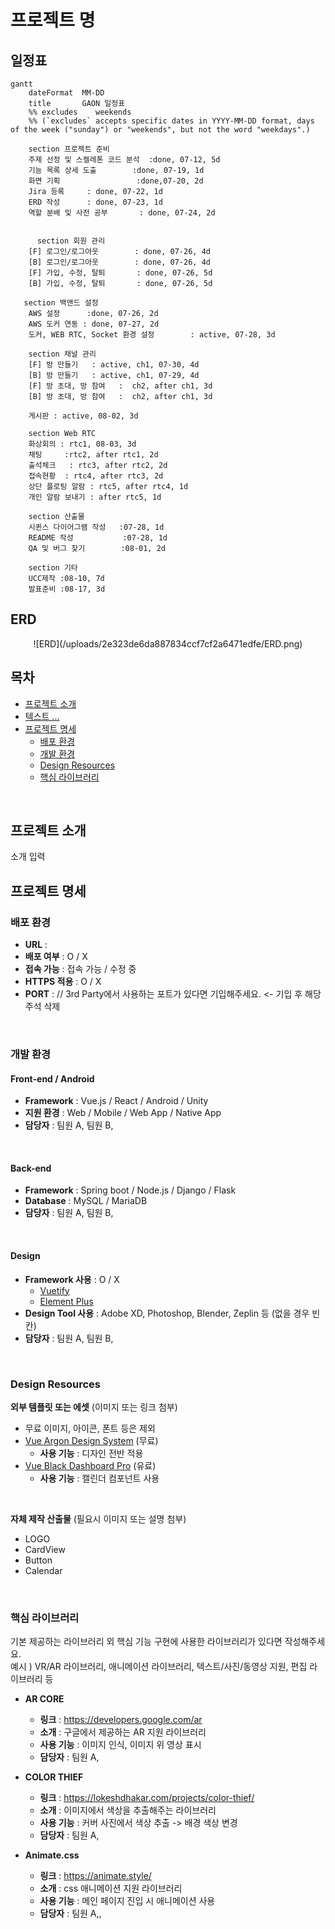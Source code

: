# 프로젝트 명

## 일정표

```mermaid
gantt
    dateFormat  MM-DD
    title       GAON 일정표
    %% excludes    weekends
    %% (`excludes` accepts specific dates in YYYY-MM-DD format, days of the week ("sunday") or "weekends", but not the word "weekdays".)

    section 프로젝트 준비
    주제 선정 및 스켈레톤 코드 분석	:done, 07-12, 5d
    기능 목록 상세 도출		   :done, 07-19, 1d
    화면 기획				  :done,07-20, 2d
   	Jira 등록		: done, 07-22, 1d
    ERD 작성		: done, 07-23, 1d
    역할 분배 및 사전 공부		: done, 07-24, 2d
   
    
	  section 회원 관리
    [F] 로그인/로그아웃		: done, 07-26, 4d
    [B] 로그인/로그아웃		: done, 07-26, 4d
    [F] 가입, 수정, 탈퇴		 : done, 07-26, 5d
    [B] 가입, 수정, 탈퇴		 : done, 07-26, 5d
     
   section 백앤드 설정
    AWS 설정		:done, 07-26, 2d
    AWS 도커 연동 : done, 07-27, 2d
    도커, WEB RTC, Socket 환경 설정		 : active, 07-28, 3d

    section 채널 관리
    [F] 방 만들기 	: active, ch1, 07-30, 4d
    [B] 방 만들기 	: active, ch1, 07-29, 4d
    [F] 방 초대, 방 참여   :  ch2, after ch1, 3d
    [B] 방 초대, 방 참여   :  ch2, after ch1, 3d
   
    게시판 : active, 08-02, 3d
    
    section Web RTC
    화상회의 : rtc1, 08-03, 3d
    채팅     :rtc2, after rtc1, 2d
    출석체크   : rtc3, after rtc2, 2d
    접속현황  : rtc4, after rtc3, 2d
    상단 플로팅 알람 : rtc5, after rtc4, 1d
    개인 알람 보내기 : after rtc5, 1d
    
    section 산출물
    시퀸스 다이어그램 작성   :07-28, 1d
    README 작성  			:07-28, 1d
    QA 및 버그 찾기  	  :08-01, 2d
    
    section 기타
    UCC제작 :08-10, 7d
    발표준비 :08-17, 3d
```

## ERD 
<div align="center"> 
![ERD](/uploads/2e323de6da887834ccf7cf2a6471edfe/ERD.png)
</div>

## 목차

- [프로젝트 소개](#프로젝트-소개)   
- [텍스트 ... ](#프로젝트-소개)   
- [프로젝트 명세](#프로젝트-명세)
  - [배포 환경](#배포-환경)
  - [개발 환경](#개발-환경)
  - [Design Resources](#design-resources)
  - [핵심 라이브러리](#핵심-라이브러리)
<br>

## 프로젝트 소개
소개 입력
<br>

## 프로젝트 명세
### 배포 환경
- __URL__ : 
- __배포 여부__ : O / X
- __접속 가능__ : 접속 가능 / 수정 중
- __HTTPS 적용__ : O / X
- __PORT__ : // 3rd Party에서 사용하는 포트가 있다면 기입해주세요. <- 기입 후 해당 주석 삭제
<br>

### 개발 환경
#### Front-end / Android
- __Framework__ : Vue.js / React / Android / Unity
- __지원 환경__ : Web / Mobile / Web App / Native App
- __담당자__ : 팀원 A, 팀원 B,
<br>

#### Back-end
- __Framework__ : Spring boot / Node.js / Django / Flask
- __Database__ : MySQL / MariaDB
- __담당자__ : 팀원 A, 팀원 B,
<br>

#### Design
- __Framework 사용__ : O / X
  - [Vuetify](https://vuetifyjs.com/)
  - [Element Plus](https://element-plus.org/)
- __Design Tool 사용__ : Adobe XD, Photoshop, Blender, Zeplin 등 (없을 경우 빈칸)
- __담당자__ : 팀원 A, 팀원 B,
<br>

### Design Resources
__외부 템플릿 또는 에셋__ (이미지 또는 링크 첨부)
- 무료 이미지, 아이콘, 폰트 등은 제외
- [Vue Argon Design System](https://www.creative-tim.com/product/vue-argon-design-system?affiliate_id=116187) (무료)
  - __사용 기능__ : 디자인 전반 적용
- [Vue Black Dashboard Pro](https://www.creative-tim.com/product/vue-black-dashboard-pro?affiliate_id=116187) (유료)
  - __사용 기능__ : 캘린더 컴포넌트 사용
<br>

__자체 제작 산출물__ (필요시 이미지 또는 설명 첨부)
- LOGO
- CardView
- Button
- Calendar
<br>

### 핵심 라이브러리
기본 제공하는 라이브러리 외 핵심 기능 구현에 사용한 라이브러리가 있다면 작성해주세요.   
예시 ) VR/AR 라이브러리, 애니메이션 라이브러리, 텍스트/사진/동영상 지원, 편집 라이브러리 등

- __AR CORE__
  - __링크__ : https://developers.google.com/ar
  - __소개__ : 구글에서 제공하는 AR 지원 라이브러리
  - __사용 기능__ : 이미지 인식, 이미지 위 영상 표시
  - __담당자__ : 팀원 A, 

- __COLOR THIEF__
  - __링크__ : https://lokeshdhakar.com/projects/color-thief/
  - __소개__ : 이미지에서 색상을 추출해주는 라이브러리
  - __사용 기능__ : 커버 사진에서 색상 추출 -> 배경 색상 변경
  - __담당자__ : 팀원 A,

- __Animate.css__
  - __링크__ : https://animate.style/
  - __소개__ : css 애니메이션 지원 라이브러리
  - __사용 기능__ : 메인 페이지 진입 시 애니메이션 사용
  - __담당자__ : 팀원 A,,


